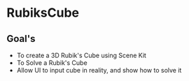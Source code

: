 # RubiksCube

## Goal's
* To create a 3D Rubik's Cube using Scene Kit
* To Solve a Rubik's Cube
* Allow UI to input cube in reality, and show how to solve it
